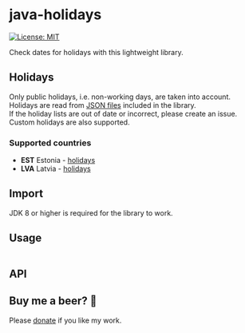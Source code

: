 # java-holidays
[![License: MIT](https://img.shields.io/badge/License-MIT-green.svg)](https://github.com/vladislavgoltjajev/java-isikukood/blob/master/LICENSE) 

Check dates for holidays with this lightweight library.

## Holidays
Only public holidays, i.e. non-working days, are taken into account.  
Holidays are read from [JSON files](https://github.com/vladislavgoltjajev/java-holidays/tree/master/src/main/resources/holidays) included in the library.  
If the holiday lists are out of date or incorrect, please create an issue.  
Custom holidays are also supported.

### Supported countries
* **EST** Estonia - [holidays](https://en.wikipedia.org/wiki/Public_holidays_in_Estonia)
* **LVA** Latvia - [holidays](https://en.wikipedia.org/wiki/Public_holidays_in_Latvia)

## Import
JDK 8 or higher is required for the library to work.

## Usage
```java

```

## API

## Buy me a beer? :beer:
Please [donate](https://www.paypal.me/VladislavGoltjajev) if you like my work.